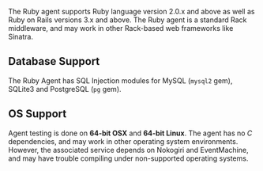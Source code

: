 <!-- 
title: "Supported Technologies"
description: "List of supported technologies"
tags: "installation Ruby on Rails agent frameworks support troubleshooting gem"
-->

The Ruby agent supports Ruby language version 2.0.x and above as well as Ruby on Rails versions 3.x and above. The Ruby agent is a standard Rack middleware, and may work in other Rack-based web frameworks like Sinatra. 

## Database Support

The Ruby Agent has SQL Injection modules for MySQL (`mysql2` gem), SQLite3 and PostgreSQL (`pg` gem).

## OS Support

Agent testing is done on **64-bit OSX** and **64-bit Linux**. The agent has no *C* dependencies, and may work in other operating system environments. However, the associated service depends on Nokogiri and EventMachine, and may have trouble compiling under non-supported operating systems.


